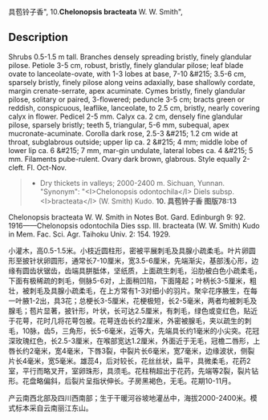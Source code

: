 具苞铃子香",
10.**Chelonopsis bracteata** W. W. Smith",

## Description
Shrubs 0.5-1.5 m tall. Branches densely spreading bristly, finely glandular pilose. Petiole 3-5 cm, robust, bristly, finely glandular pilose; leaf blade ovate to lanceolate-ovate, with 1-3 lobes at base, 7-10 &amp;#215; 3.5-6 cm, sparsely bristly, finely pilose along veins adaxially, base shallowly cordate, margin crenate-serrate, apex acuminate. Cymes bristly, finely glandular pilose, solitary or paired, 3-flowered; peduncle 3-5 cm; bracts green or reddish, conspicuous, leaflike, lanceolate, to 2.5 cm, bristly, nearly covering calyx in flower. Pedicel 2-5 mm. Calyx ca. 2 cm, densely fine glandular pilose, sparsely bristly; teeth 5, triangular, 5-6 mm, subequal, apex mucronate-acuminate. Corolla dark rose, 2.5-3 &amp;#215; 1.2 cm wide at throat, subglabrous outside; upper lip ca. 2 &amp;#215; 4 mm; middle lobe of lower lip ca. 6 &amp;#215; 7 mm, mar-gin undulate, lateral lobes ca. 4 &amp;#215; 5 mm. Filaments pube-rulent. Ovary dark brown, glabrous. Style equally 2-cleft. Fl. Oct-Nov.

> * Dry thickets in valleys; 2000-2400 m. Sichuan, Yunnan.
  "Synonym": "&lt;I&gt;Chelonopsis odontochila&lt;/I&gt; Diels subsp. &lt;I&gt;bracteata&lt;/I&gt; (W. Smith) Kudo.
**10. 具苞铃子香 图版78:13**

Chelonopsis bracteata W. W. Smith in Notes Bot. Gard. Edinburgh 9: 92. 1916——Chelonopsis odontochila Dies ssp. III. bracteata (W. W. Smith) Kudo in Mem. Fac. Sci. Agr. Taihoku Univ. 2: 154. 1929.

小灌木，高0.5-1.5米。小枝近圆柱形，密被平展刺毛及具腺小疏柔毛。叶片卵圆形至披针状卵圆形，通常长7-10厘米，宽3.5-6厘米，先端渐尖，基部浅心形，边缘有圆齿状锯齿，齿端具胼胝体，坚纸质，上面疏生刺毛，沿肋被白色小疏柔毛，下面有极稀疏的刺毛，侧脉5-6对，上面稍凹陷，下面隆起；叶柄长3-5厘米，粗壮，被刺毛及具腺小疏柔毛，在上方常有1-3对细小的羽片。聚伞花序腋生，在每一叶腋1-2出，具3花；总梗长3-5厘米，花梗极短，长2-5毫米，两者均被刺毛及腺毛；苞片显著，披针形，叶状，长可达2.5厘米，有刺毛，绿色或变红色，贴近于花萼，花时几将花萼包被。花萼连齿长约2厘米，外密被腺毛，夹以疏生的刺毛，10脉，齿5，三角形，长5-6毫米，近等大，先端具长约1毫米的小尖突。花冠深玫瑰红色，长2.5-3厘米，在喉部宽达1.2厘米，外面近于无毛，冠檐二唇形，上唇长约2毫米，宽4毫米，下唇3裂，中裂片长6毫米，宽7毫米，边缘波状，侧裂片长4毫米，宽5毫米。雄蕊4，后对较长，花丝丝状，扁平，具微柔毛，花药2室，平行而略叉开，室卵珠形，具须毛。花柱稍超出于花药，先端等2裂，裂片钻形。花盘略偏斜，后裂片呈指状伸长。子房黑褐色，无毛。花期10-11月。

产云南西北部及四川西南部；生于干暖河谷坡地灌丛中，海拔2000-2400米。模式标本采自云南丽江东山。
